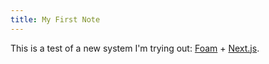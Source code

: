 ```yaml
---
title: My First Note
---
```


This is a test of a new system I'm trying out: [Foam](https://foambubble.github.io/foam/) + [Next.js](https://nextjs.org/).
